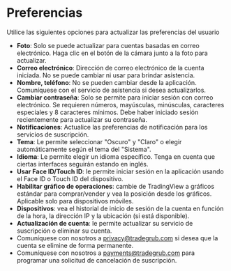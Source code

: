 # **Preferencias**

Utilice las siguientes opciones para actualizar las preferencias del usuario
- **Foto**: Solo se puede actualizar para cuentas basadas en correo electrónico. Haga clic en el botón de la cámara junto a la foto para actualizar.
- **Correo electrónico**: Dirección de correo electrónico de la cuenta iniciada. No se puede cambiar ni usar para brindar asistencia.
- **Nombre, teléfono**: No se pueden cambiar desde la aplicación. Comuníquese con el servicio de asistencia si desea actualizarlos.
- **Cambiar contraseña**: Solo se permite para iniciar sesión con correo electrónico. Se requieren números, mayúsculas, minúsculas, caracteres especiales y 8 caracteres mínimos. Debe haber iniciado sesión recientemente para actualizar su contraseña.
- **Notificaciones**: Actualice las preferencias de notificación para los servicios de suscripción.
- **Tema**: Le permite seleccionar "Oscuro" y "Claro" o elegir automáticamente según el tema del "Sistema".
- **Idioma**: Le permite elegir un idioma específico. Tenga en cuenta que ciertas interfaces seguirán estando en inglés.
- **Usar Face ID/Touch ID**: le permite iniciar sesión en la aplicación usando el Face ID o Touch ID del dispositivo.
- **Habilitar gráfico de operaciones**: cambie de TradingView a gráficos estándar para comprar/vender y vea la posición desde los gráficos. Aplicable solo para dispositivos móviles. 
- **Dispositivos**: vea el historial de inicio de sesión de la cuenta en función de la hora, la dirección IP y la ubicación (si está disponible).
- **Actualización de cuenta**: le permite actualizar su servicio de suscripción o eliminar su cuenta. 
- Comuníquese con nosotros a [privacy@tradegrub.com](mailto:privacy@tradegrub.com) si desea que la cuenta se elimine de forma permanente.
- Comuníquese con nosotros a [payments@tradegrub.com](mailto:payments@tradegrub.com) para programar una solicitud de cancelación de suscripción.
